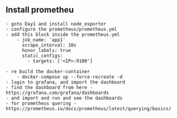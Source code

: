 ##  Install prometheu
    - goto Day1 and install node_exporter
    - configure the prometheus/prometheus.yml
    - add this block inside the prometheus.yml
        - job_name: 'app1'
          scrape_interval: 10s
          honor_labels: true
          static_configs:
            - targets: ['<IP>:9100']

    - re build the docker-container
        - docker-compose up --force-recreate -d
    - login to grafana, and import the dashboard
    - find the dashboard from here - https://grafana.com/grafana/dashboards
    - and import and run and see the dashboards
    - for prometheus quering - https://prometheus.io/docs/prometheus/latest/querying/basics/



    